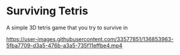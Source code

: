 # Surviving Tetris
A simple 3D tetris game that you try to survive in

https://user-images.githubusercontent.com/33577851/136853963-5fba7709-d3a5-476b-a3a5-735f11effbe4.mp4
